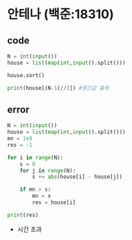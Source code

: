 # 안테나 (백준:18310)



## code

```python
N = int(input())
house = list(map(int,input().split()))

house.sort()

print(house[(N-1)//2]) #중간값 출력
```



## error

```python
N = int(input())
house = list(map(int,input().split()))
mn = 1e9
res = -1

for i in range(N):
    s = 0
    for j in range(N):
        s += abs(house[i] - house[j])

    if mn > s:
        mn = s
        res = house[i]

print(res)
```

- 시간 초과